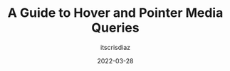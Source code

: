---
author: itscrisdiaz
date: 2022-03-28
publisher: smashingmag
tags:
  - css
  - media-queries
target_url: https://www.smashingmagazine.com/2022/03/guide-hover-pointer-media-queries/
title: A Guide to Hover and Pointer Media Queries
---